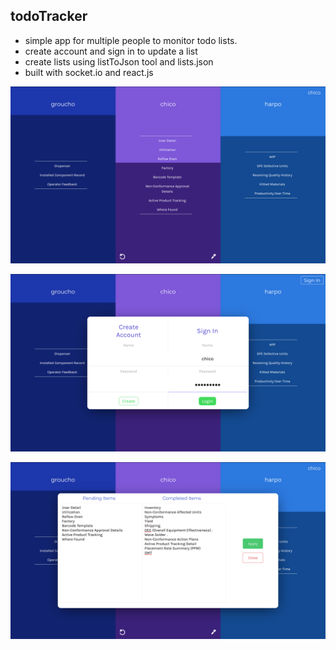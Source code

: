 ## todoTracker

- simple app for multiple people to monitor todo lists.
- create account and sign in to update a list
- create lists using listToJson tool and lists.json
- built with socket.io and react.js 

![screenshot1](screenshot1.png)

![screenshot2](screenshot2.png)

![screenshot3](screenshot3.png)